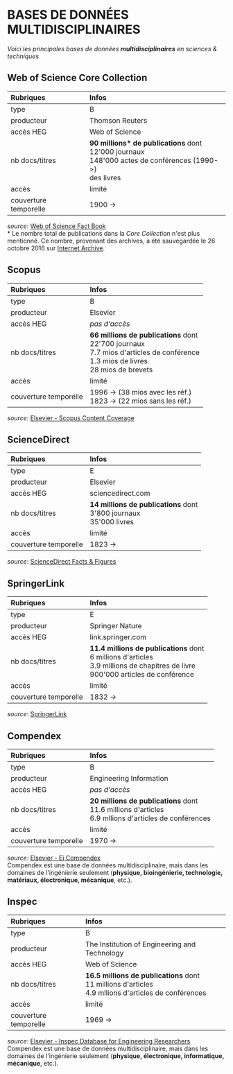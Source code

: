 # BASES DE DONNÉES MULTIDISCIPLINAIRES

*Voici les principales bases de données **multidisciplinaires** en sciences & techniques*   

## Web of Science Core Collection

| Rubriques | Infos |
| :-------- | :---- |
| type | B |
| producteur | Thomson Reuters |
| accès HEG | Web of Science |
| nb docs/titres | **90 millions\* de publications** dont<br/>12'000 journaux <br/>148'000 actes de conférences (1990->) <br/>des livres |
| accès | limité |
| couverture temporelle | 1900 -> |

*source*: [Web of Science Fact Book](http://images.info.science.thomsonreuters.biz/Web/ThomsonReutersScience/%7bd6b7faae-3cc2-4186-8985-a6ecc8cce1ee%7d_Crv_WoS_Upsell_Factbook_A4_FA_LR_edits.pdf)   
\* Le nombre total de publications dans la *Core Collection* n'est plus mentionné. Ce nombre, provenant des archives, a été sauvegardée le 26 octobre 2016 sur [Internet Archive](https://web.archive.org/web/20161026154601/http://wokinfo.com/citationconnection/).   

## Scopus

| Rubriques | Infos |
| :-------- | :---- |
| type | B |
| producteur | Elsevier |
| accès HEG | *pas d'accès* |
| nb docs/titres | **66 millions de publications** dont <br/>22'700 journaux <br/>7.7 mios d'articles de conférence <br/>1.3 mios de livres <br/>28 mios de brevets |
| accès | limité |
| couverture temporelle | 1996 -> (38 mios avec les réf.)<br/>1823 -> (22 mios sans les réf.) |

*source*: [Elsevier - Scopus Content Coverage](https://www.elsevier.com/solutions/scopus/content)   

## ScienceDirect

| Rubriques | Infos |
| :-------- | :---- |
| type | E |
| producteur | Elsevier |
| accès HEG | sciencedirect.com |
| nb docs/titres | **14 millions de publications** dont <br/>3'800 journaux <br/>35'000 livres |
| accès | limité |
| couverture temporelle | 1823 -> |

*source*: [ScienceDirect Facts & Figures](https://www.elsevier.com/__data/assets/pdf_file/0005/53528/ScienceDirect-Facts-Figures.pdf)   


## SpringerLink

| Rubriques | Infos |
| :-------- | :---- |
| type | E |
| producteur | Springer Nature |
| accès HEG | link.springer.com |
| nb docs/titres | **11.4 millions de publications** dont <br/>6 millions d'articles <br/>3.9 millions de chapitres de livre <br/>900'000 articles de conférence <br/> |
| accès | limité |
| couverture temporelle | 1832 -> |

*source*: [SpringerLink](https://link.springer.com)   


## Compendex

| Rubriques | Infos |
| :-------- | :---- |
| type | B |
| producteur | Engineering Information |
| accès HEG | *pas d'accès* |
| nb docs/titres | **20 millions de publications** dont <br/>11.6 millions d'articles <br/>6.9 mllions d'articles de conférences <br/> |
| accès | limité |
| couverture temporelle | 1970 -> |

*source*: [Elsevier - Ei Compendex](https://www.elsevier.com/solutions/engineering-village/content/compendex)   
Compendex est une base de données multidisciplinaire, mais dans les domaines de l'ingénierie seulement (**physique, bioingénierie, technologie, matériaux, électronique, mécanique**, etc.).   


## Inspec

| Rubriques | Infos |
| :-------- | :---- |
| type | B |
| producteur | The Institution of Engineering and Technology |
| accès HEG | Web of Science |
| nb docs/titres | **16.5 millions de publications** dont <br/>11 millions d'articles <br/>4.9 mllions d'articles de conférences <br/> |
| accès | limité |
| couverture temporelle | 1969 -> |

*source*: [Elsevier - Inspec Database for Engineering Researchers](https://www.elsevier.com/solutions/engineering-village/content/inspec)   
Compendex est une base de données multidisciplinaire, mais dans les domaines de l'ingénierie seulement (**physique, électronique, informatique, mécanique**, etc.).   
